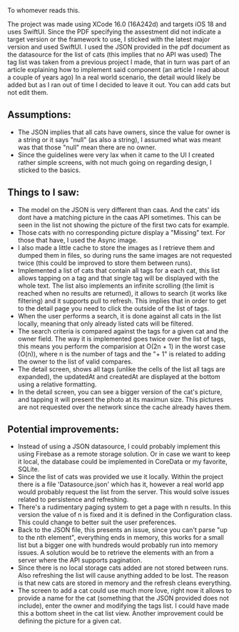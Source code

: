 To whomever reads this.

The project was made using XCode 16.0 (16A242d) and targets iOS 18 and uses SwiftUI. Since the PDF specifying the assestment did not indicate a target version or the framework to use, I sticked with the latest major version and used SwiftUI.
I used the JSON provided in the pdf document as the datasource for the list of cats (this implies that no API was used)
The tag list was taken from a previous project I made, that in turn was part of an article explaining how to implement said component (an article I read about a couple of years ago)
In a real world scenario, the detail would likely be added but as I ran out of time I decided to leave it out. You can add cats but not edit them.

## Assumptions:
* The JSON implies that all cats have owners, since the value for owner is a string or it says "null" (as also a string), I assumed what was meant was that those "null" mean there are no owner.
* Since the guidelines were very lax when it came to the UI I created rather simple screens, with not much going on regarding design, I sticked to the basics.

## Things to I saw:
* The model on the JSON is very different than caas. And the cats' ids dont have a matching picture in the caas API sometimes. This can be seen in the list not showing the picture of the first two cats for example.
* Those cats with no corresponding picture display a "Missing" text. For those that have, I used the Async image. 
* I also made a little cache to store the images as I retrieve them and dumped them in files, so during runs the same images are not requested twice (this could be improved to store them between runs).
* Implemented a list of cats that contain all tags for a each cat, this list allows tapping on a tag and that single tag will be displayed with the whole text. The list also implements an infinite scrolling (the limit is reached when no results are returned), it allows to search (it works like filtering) and it supports pull to refresh. This implies that in order to get to the detail page you need to click the outside of the list of tags.
* When the user performs a search, it is done against all cats in the list locally, meaning that only already listed cats will be filtered.
* The search criteria is compared against the tags for a given cat and the owner field. The way it is implemented goes twice over the list of tags, this means you perform the comparision at O(2n + 1) in the worst case (O(n)),  where n is the number of tags and the "+ 1" is related to adding the owner to the list of valid compares.
* The detail screen, shows all tags (unlike the cells of the list all tags are expanded), the updatedAt and createdAt are displayed at the bottom using a relative formatting.
* In the detail screen, you can see a bigger version of the cat's picture, and tapping it will present the photo at its maximun size. This pictures are not requested over the network since the cache already haves them.

## Potential improvements:
* Instead of using a JSON datasource, I could probably implement this using Firebase as a remote storage solution. Or in case we want to keep it local, the database could be implemented in CoreData or my favorite, SQLite.
* Since the list of cats was provided we use it locally. Within the project there is a file 'Datasource.json' which has it, however a real world app would probably request the list from the server. This would solve issues related to persistence and refreshing.
* There's a rudimentary paging system to get a page with n results. In this version the value of n is fixed and it is defined in the Configuration class. This could change to better suit the user preferences.
* Back to the JSON file, this presents an issue, since you can't parse "up to the nth element", everything ends in memory, this works for a small list but a bigger one with hundreds would probably run into memory issues. A solution would be to retrieve the elements with an from a server where the API supports pagination.
* Since there is no local storage cats added are not stored between runs. Also refreshing the list will cause anything added to be lost. The reason is that new cats are stored in memory and the refresh cleans everything.
* The screen to add a cat could use much more love, right now it allows to provide a name for the cat (something that the JSON provided does not include), enter the owner and modifying the tags list. I could have made this a bottom sheet in the cat list view. Another improvement could be defining the picture for a given cat.
